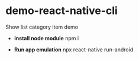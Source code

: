 # demo-react-native-cli
Show list category item demo

* **install node module**
npm i

* **Run app emulation**
npx react-native run-android
